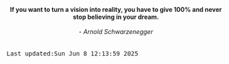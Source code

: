
<div align="center"><b><span>If you want to turn a vision into reality, you have to give 100% and never stop believing in your dream.</span></b><br><br><i> - Arnold Schwarzenegger</i></div>
<br><br><kbd>Last updated:Sun Jun  8 12:13:59 2025</kbd>